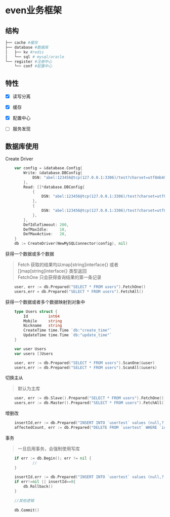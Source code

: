# even业务框架

## 结构
```bash
├── cache #缓存
├── database #数据库
│   ├── kv #redis
│   └── sql # mysql/oracle
└── register #注册中心
    └── conf #配置中心
```


## 特性
-[x] 读写分离   
-[x] 缓存
-[x] 配置中心  
-[ ] 服务发现




## 数据库使用
Create Driver
```go
    var config = &database.Config{
		Write: &database.DBConfig{
			DSN: "abel:123456@tcp(127.0.0.1:3306)/test?charset=utf8mb4&parseTime=true&loc=Local",
		},
		Read: []*database.DBConfig{
			{
				DSN: "abel:123456@tcp(127.0.0.1:3306)/test?charset=utf8mb4&parseTime=true&loc=Local",
			},
			{
				DSN: "abel:123456@tcp(127.0.0.1:3306)/test?charset=utf8mb4&parseTime=true&loc=Local",
			},
		},
		DefIdleTimeout: 200,
		DefMaxIdle:     10,
		DefMaxActive:   20,
	}
	db := CreateDriver(NewMySQLConnector(config), nil)

```

获得一个数据或多个数据  
> Fetch 获取的结果均以map[string]interface{} 或者 []map[string]interface{} 类型返回  
> FetchOne 只会获得查询结果的第一条记录  
```go
    user, err := db.Prepared("SELECT * FROM users").FetchOne()
    users,err = db.Prepared("SELECT * FROM users").FetchAll()
```  


获得一个数据或者多个数据映射到对象中  
```go
    type Users struct {
    	Id         int64
    	Mobile     string
    	Nickname   string
    	CreateTime time.Time `db:"create_time"`
    	UpdateTime time.Time `db:"update_time"`
    }

    var user Users
    var users []Users

    user, err := db.Prepared("SELECT * FROM users").ScanOne(&user)
    users,err := db.Prepared("SELECT * FROM users").ScanAll(&users)

```

切换主从
> 默认为主库
```go
    user, err := db.Slave().Prepared("SELECT * FROM users").FetchOne()
    users,err := db.Master().Prepared("SELECT * FROM users").FetchAll()
```

增删改
```go
    insertId,err := db.Prepared("INSERT INTO `usertest` values (null,?,?,?,?)", "18600019873", "RbTest", time.Now(), time.Now()).LastInsertID()
    affectedCount, err := db.Prepared("DELETE FROM `usertest` WHERE `id`=?", 1).AffectedCount()
```

事务  
> 一旦启用事务，会强制使用写库
```go
    if err := db.Begin(); err != nil {
    		//
    }
    
    insertId,err := db.Prepared("INSERT INTO `usertest` values (null,?,?,?,?)", "18600019873", "RbTest", time.Now(), time.Now()).LastInsertID()
    if err!=nil || insertId==0{
    	db.Rollback()
    }
    
    //其他逻辑
    
    db.Commit()
    
    
```
